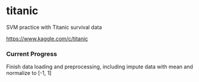 # titanic
SVM practice with Titanic survival data

https://www.kaggle.com/c/titanic

### Current Progress
Finish data loading and preprocessing, including impute data with mean and normalize to [-1, 1]
